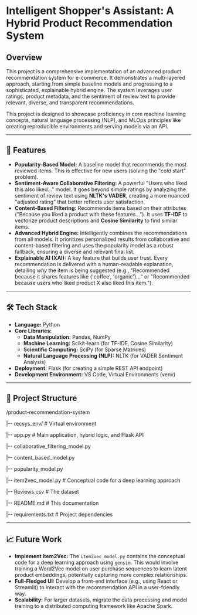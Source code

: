 # Intelligent Shopper's Assistant: A Hybrid Product Recommendation System

## Overview

This project is a comprehensive implementation of an advanced product recommendation system for e-commerce. It demonstrates a multi-layered approach, starting from simple baseline models and progressing to a sophisticated, explainable hybrid engine. The system leverages user ratings, product metadata, and the sentiment of review text to provide relevant, diverse, and transparent recommendations.

This project is designed to showcase proficiency in core machine learning concepts, natural language processing (NLP), and MLOps principles like creating reproducible environments and serving models via an API.

---

## 🚀 Features

* **Popularity-Based Model:** A baseline model that recommends the most reviewed items. This is effective for new users (solving the "cold start" problem).
* **Sentiment-Aware Collaborative Filtering:** A powerful "Users who liked this also liked..." model. It goes beyond simple ratings by analyzing the sentiment of review text using **NLTK's VADER**, creating a more nuanced "adjusted rating" that better reflects user satisfaction.
* **Content-Based Filtering:** Recommends items based on their attributes ("Because you liked a product with these features..."). It uses **TF-IDF** to vectorize product descriptions and **Cosine Similarity** to find similar items.
* **Advanced Hybrid Engine:** Intelligently combines the recommendations from all models. It prioritizes personalized results from collaborative and content-based filtering and uses the popularity model as a robust fallback, ensuring a diverse and relevant final list.
* **Explainable AI (XAI):** A key feature that builds user trust. Every recommendation is delivered with a human-readable explanation, detailing *why* the item is being suggested (e.g., "Recommended because it shares features like {'coffee', 'organic'}..." or "Recommended because users who liked product X also liked this item.").

---

## 🛠️ Tech Stack

* **Language:** Python
* **Core Libraries:**
    * **Data Manipulation:** Pandas, NumPy
    * **Machine Learning:** Scikit-learn (for TF-IDF, Cosine Similarity)
    * **Scientific Computing:** SciPy (for Sparse Matrices)
    * **Natural Language Processing (NLP):** NLTK (for VADER Sentiment Analysis)
* **Deployment:** Flask (for creating a simple REST API endpoint)
* **Development Environment:** VS Code, Virtual Environments (venv)

---

## 📂 Project Structure

/product-recommendation-system

|-- recsys_env/               # Virtual environment

|-- app.py                    # Main application, hybrid logic, and Flask API

|-- collaborative_filtering_model.py

|-- content_based_model.py

|-- popularity_model.py

|-- item2vec_model.py         # Conceptual code for a deep learning approach

|-- Reviews.csv               # The dataset

|-- README.md                 # This documentation

|-- requirements.txt          # Project dependencies


---

## 📈 Future Work

* **Implement Item2Vec:** The `item2vec_model.py` contains the conceptual code for a deep learning approach using `gensim`. This would involve training a Word2Vec model on user purchase sequences to learn latent product embeddings, potentially capturing more complex relationships.
* **Full-Fledged UI:** Develop a front-end interface (e.g., using React or Streamlit) to interact with the recommendation API in a user-friendly way.
* **Scalability:** For larger datasets, migrate the data processing and model training to a distributed computing framework like Apache Spark.
